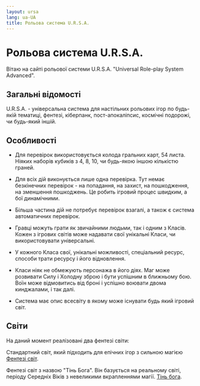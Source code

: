 ```yaml
---
layout: ursa
lang: ua-UA
title: Рольова система U.R.S.A.
---
```


<div id="nav-placeholder"></div>
<script>
$(function(){
  $("#nav-placeholder").load("navbar.html");
});
</script>

# Рольова система U.R.S.A.

Вітаю на сайті рольової системи U.R.S.A. "Universal Role-play System
Advanced".

## Загальні відомості

U.R.S.A. - універсальна система для настільних рольових ігор по будь-якій
тематиці, фентезі, кіберпанк, пост-апокаліпсис, космічні подорожі, чи
будь-який іншій.

## Особливості

- Для перевірок використовується колода гральних карт, 54 листа. Ніяких
  наборів кубиків з 4, 8, 10, чи будь-якою іншою кількістю граней.

- Для всіх дій виконується лише одна перевірка. Тут немає безкінечних
  перевірок - на попадання, на захист, на пошкодження, на зменшення
  пошкоджень. Це робить ігровий процес швидким, а бої динамічними.

- Більша частина дій не потребує перевірок взагалі, а також є система
  автоматичних перевірок.
  
- Гравці можуть грати як звичайними людьми, так і одним з Класів. Кожен
  з ігрових світів може надавати свої унікальні Класи, чи використовувати
  універсальні. 

- У кожного Класа свої, унікальні можливості, спеціальний ресурс, способи
  трати ресурсу і його відновлення.

- Класи ніяк не обмежують персонажа в його діях. Маг може розвивати Силу
  і Холодну зброю і бути успішним в ближньому бою. Воїн може відмовитись
  від броні і успішно воювати двома кинджалами, і так далі. 

- Система має опис всесвіту в якому може існувати будь який ігровий світ.

## Світи

На даний момент реалізовані два фентезі світи:

Стандартний світ, який підходить для епічних ігор з сильною магією
[Фентезі світ](/ursa_doc/fantasy/common/overview.html).

Фентезі світ з назвою "Тінь Бога". Він базується на реальному світі,
періоду Середніх Віків з невеликими вкрапленнями магії.
[Тінь бога](/ursa_doc/fantasy/shadow_of_god/overview.html).
